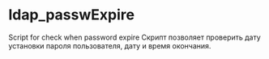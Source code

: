 # ldap_passwExpire
Script for check when password expire
Скрипт позволяет проверить дату установки пароля пользователя, дату и время окончания.

